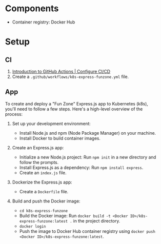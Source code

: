 # Components

- Container registry: Docker Hub

# Setup

## CI

1. [Introduction to GitHub Actions | Configure CI/CD](https://docs.docker.com/build/ci/github-actions/)
2. Create a `.github/workflows/k8s-express-funzone.yml` file.

## App

To create and deploy a "Fun Zone" Express.js app to Kubernetes (k8s), you'll need to follow a few steps. Here's a high-level overview of the process:

1. Set up your development environment:
   - Install Node.js and npm (Node Package Manager) on your machine.
   - Install Docker to build container images.

2. Create an Express.js app:
   - Initialize a new Node.js project: Run `npm init` in a new directory and follow the prompts.
   - Install Express.js as a dependency: Run `npm install express`.
   - Create an `index.js` file.

3. Dockerize the Express.js app:
   - Create a `Dockerfile` file.

4. Build and push the Docker image:
   - `cd k8s-express-funzone`
   - Build the Docker image: Run `docker build -t <Docker ID>/k8s-express-funzone:latest .` in the project directory.
   - `docker login`
   - Push the image to Docker Hub container registry using `docker push <Docker ID>/k8s-express-funzone:latest`.
